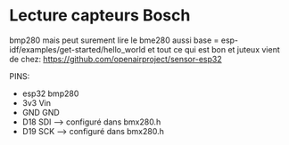 # Lecture capteurs Bosch

bmp280 mais peut surement lire le bme280 aussi
base = esp-idf/examples/get-started/hello_world
et tout ce qui est bon et juteux vient de chez:
https://github.com/openairproject/sensor-esp32

PINS:
* esp32		bmp280
* 3v3			Vin
* GND			GND
* D18			SDI --> configuré dans bmx280.h
* D19			SCK --> configuré dans bmx280.h

